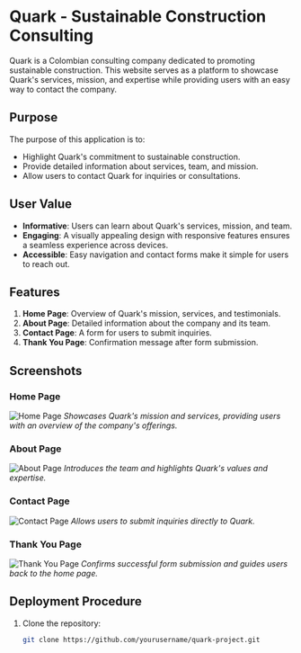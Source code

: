 # Quark - Sustainable Construction Consulting

Quark is a Colombian consulting company dedicated to promoting sustainable construction. This website serves as a platform to showcase Quark's services, mission, and expertise while providing users with an easy way to contact the company.

## Purpose
The purpose of this application is to:
- Highlight Quark's commitment to sustainable construction.
- Provide detailed information about services, team, and mission.
- Allow users to contact Quark for inquiries or consultations.

## User Value
- **Informative**: Users can learn about Quark's services, mission, and team.
- **Engaging**: A visually appealing design with responsive features ensures a seamless experience across devices.
- **Accessible**: Easy navigation and contact forms make it simple for users to reach out.

## Features
1. **Home Page**: Overview of Quark's mission, services, and testimonials.
2. **About Page**: Detailed information about the company and its team.
3. **Contact Page**: A form for users to submit inquiries.
4. **Thank You Page**: Confirmation message after form submission.

## Screenshots
### Home Page
![Home Page](assets/images/home-screenshot.png)
*Showcases Quark's mission and services, providing users with an overview of the company's offerings.*

### About Page
![About Page](assets/images/about-screenshot.png)
*Introduces the team and highlights Quark's values and expertise.*

### Contact Page
![Contact Page](assets/images/contact-screenshot.png)
*Allows users to submit inquiries directly to Quark.*

### Thank You Page
![Thank You Page](assets/images/thankyou-screenshot.png)
*Confirms successful form submission and guides users back to the home page.*

## Deployment Procedure
1. Clone the repository:
   ```bash
   git clone https://github.com/yourusername/quark-project.git
